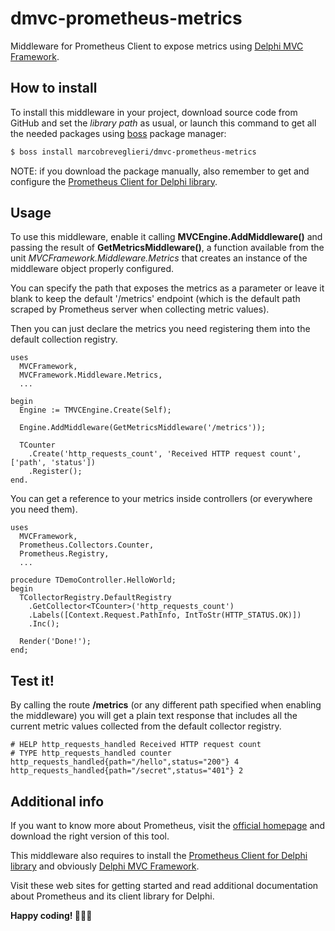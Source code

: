 # dmvc-prometheus-metrics
Middleware for Prometheus Client to expose metrics using [Delphi MVC Framework](https://github.com/danieleteti/delphimvcframework).

## How to install

To install this middleware in your project, download source code from GitHub and set the *library path* as usual,
or launch this command to get all the needed packages using [boss](https://github.com/HashLoad/boss) package manager:
``` sh
$ boss install marcobreveglieri/dmvc-prometheus-metrics
```

NOTE: if you download the package manually, also remember to get and configure the [Prometheus Client for Delphi library](https://github.com/marcobreveglieri/prometheus-client-delphi).

## Usage

To use this middleware, enable it calling **MVCEngine.AddMiddleware()** and passing the result of **GetMetricsMiddleware()**,
a function available from the unit *MVCFramework.Middleware.Metrics* that creates an instance of the middleware object properly
configured.

You can specify the path that exposes the metrics as a parameter or leave it blank to keep the default '/metrics' endpoint
(which is the default path scraped by Prometheus server when collecting metric values).

Then you can just declare the metrics you need registering them into the default collection registry.

```delphi
uses
  MVCFramework,
  MVCFramework.Middleware.Metrics,
  ...

begin
  Engine := TMVCEngine.Create(Self);

  Engine.AddMiddleware(GetMetricsMiddleware('/metrics'));

  TCounter
    .Create('http_requests_count', 'Received HTTP request count', ['path', 'status'])
    .Register();
end.
```

You can get a reference to your metrics inside controllers (or everywhere you need them).

```delphi
uses
  MVCFramework,
  Prometheus.Collectors.Counter,
  Prometheus.Registry,
  ...

procedure TDemoController.HelloWorld;
begin
  TCollectorRegistry.DefaultRegistry
    .GetCollector<TCounter>('http_requests_count')
    .Labels([Context.Request.PathInfo, IntToStr(HTTP_STATUS.OK)])
    .Inc();

  Render('Done!');
end;
```

## Test it!

By calling the route **/metrics** (or any different path specified when enabling the middleware)
you will get a plain text response that includes all the current metric values collected from the
default collector registry.

```text
# HELP http_requests_handled Received HTTP request count
# TYPE http_requests_handled counter
http_requests_handled{path="/hello",status="200"} 4
http_requests_handled{path="/secret",status="401"} 2
```

## Additional info

If you want to know more about Prometheus, visit the [official homepage](https://prometheus.io/) and download the right version of this tool.

This middleware also requires to install the [Prometheus Client for Delphi library](https://github.com/marcobreveglieri/prometheus-client-delphi)
and obviously [Delphi MVC Framework](https://github.com/danieleteti/delphimvcframework).

Visit these web sites for getting started and read additional documentation about Prometheus and its client library for Delphi.

**Happy coding! 🧑🏻‍💻**
